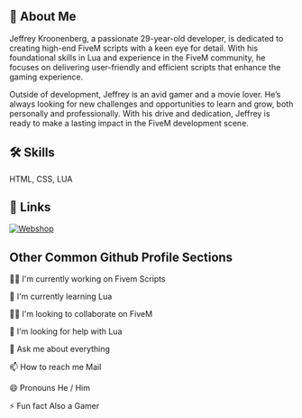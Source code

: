 ## 🚀 About Me
Jeffrey Kroonenberg, a passionate 29-year-old developer, is dedicated to creating high-end FiveM scripts with a keen eye for detail. With his foundational skills in Lua and experience in the FiveM community, he focuses on delivering user-friendly and efficient scripts that enhance the gaming experience.

Outside of development, Jeffrey is an avid gamer and a  movie lover. He’s always looking for new challenges and opportunities to learn and grow, both personally and professionally. With his drive and dedication, Jeffrey is ready to make a lasting impact in the FiveM development scene.


## 🛠 Skills
HTML, CSS, LUA
## 🔗 Links
[![Webshop](https://img.shields.io/badge/my_portfolio-000?style=for-the-badge&logo=ko-fi&logoColor=white)](https://dragondevelopment.nl)


## Other Common Github Profile Sections
👩‍💻 I'm currently working on Fivem Scripts

🧠 I'm currently learning Lua

👯‍♀️ I'm looking to collaborate on FiveM

🤔 I'm looking for help with Lua

💬 Ask me about everything

📫 How to reach me Mail

😄 Pronouns He / Him

⚡️ Fun fact Also a Gamer

